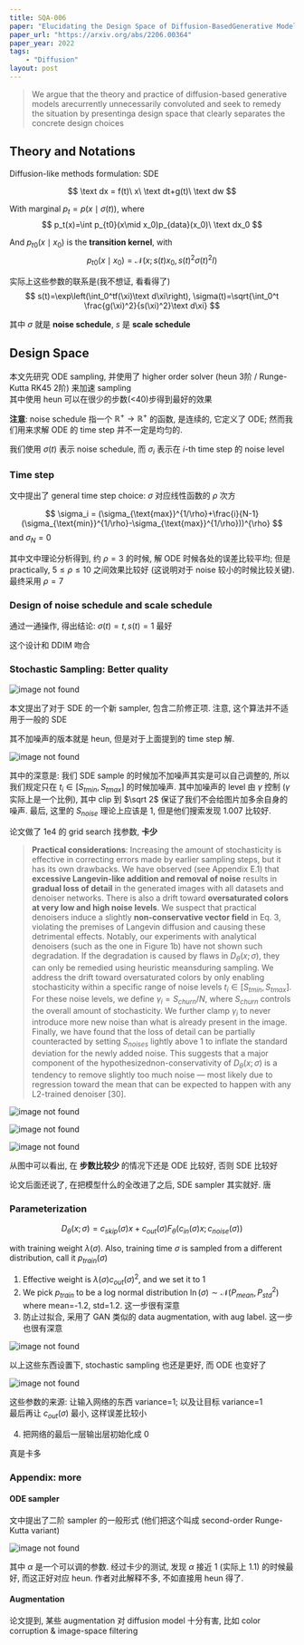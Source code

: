 ```yaml
---
title: SQA-006
paper: "Elucidating the Design Space of Diffusion-BasedGenerative Models"
paper_url: "https://arxiv.org/abs/2206.00364" 
paper_year: 2022
tags: 
    - "Diffusion"
layout: post
---
```


> We argue that the theory and practice of diffusion-based generative models arecurrently unnecessarily convoluted and seek to remedy the situation by presentinga design space that clearly separates the concrete design choices

## Theory and Notations

Diffusion-like methods formulation: SDE

$$
\text dx = f(t)\ x\ \text dt+g(t)\ \text dw
$$

With marginal $p_t=p(x\mid \sigma(t))$, where
$$
p_t(x)=\int p_{t0}(x\mid x_0)p_{data}(x_0)\ \text dx_0
$$

And $p_{t0}(x\mid x_0)$ is the __transition kernel__, with
$$
p_{t0}(x\mid x_0)=\mathcal N(x; s(t)x_0, s(t)^2\sigma(t)^2I)
$$

实际上这些参数的联系是(我不想证, 看看得了)
$$
s(t)=\exp\left(\int_0^tf(\xi)\text d\xi\right), \sigma(t)=\sqrt{\int_0^t \frac{g(\xi)^2}{s(\xi)^2}\text d\xi}
$$

其中 $\sigma$ 就是 __noise schedule__, $s$ 是 __scale schedule__

## Design Space

本文先研究 ODE sampling, 并使用了 higher order solver (heun 3阶 / Runge-Kutta RK45 2阶) 来加速 sampling  
其中使用 heun 可以在很少的步数(<40)步得到最好的效果

__注意__: noise schedule 指一个 $\mathbb{R}^+\rightarrow \mathbb{R}^+$ 的函数, 是连续的, 它定义了 ODE; 然而我们用来求解 ODE 的 time step 并不一定是均匀的. 

我们使用 $\sigma(t)$ 表示 noise schedule, 而 $\sigma_i$ 表示在 $i$-th time step 的 noise level

### Time step

文中提出了 general time step choice: $\sigma$ 对应线性函数的 $\rho$ 次方

$$
\sigma_i = (\sigma_{\text{max}}^{1/\rho}+\frac{i}{N-1}(\sigma_{\text{min}}^{1/\rho}-\sigma_{\text{max}}^{1/\rho}))^{\rho}
$$
and $\sigma_N=0$

其中文中理论分析得到, 约 $\rho=3$ 的时候, 解 ODE 时候各处的误差比较平均; 但是 practically, $5\le\rho\le10$ 之间效果比较好 (这说明对于 noise 较小的时候比较关键). 最终采用 $\rho=7$

### Design of noise schedule and scale schedule

通过一通操作, 得出结论: $\sigma(t)=t, s(t)=1$ 最好

这个设计和 DDIM 吻合

### Stochastic Sampling: Better quality

![image not found](/papers/SQA-006/SDE.png)

本文提出了对于 SDE 的一个新 sampler, 包含二阶修正项. 注意, 这个算法并不适用于一般的 SDE

其不加噪声的版本就是 heun, 但是对于上面提到的 time step 解. 

![image not found](/papers/SQA-006/SDE-sampler.png)

其中的深意是: 我们 SDE sample 的时候加不加噪声其实是可以自己调整的, 所以我们规定只在 $t_i\in[S_{tmin},S_{tmax}]$ 的时候加噪声. 其中加噪声的 level 由 $\gamma$ 控制 ($\gamma$ 实际上是一个比例), 其中 clip 到 $\sqrt 2$ 保证了我们不会给图片加多余自身的噪声. 最后, 这里的 $S_{noise}$ 理论上应该是 1, 但是他们搜索发现 1.007 比较好. 

论文做了 1e4 的 grid search 找参数, __卡少__

> __Practical considerations__: Increasing the amount of stochasticity is effective in correcting errors made by earlier sampling steps, but it has its own drawbacks. We have observed (see Appendix E.1) that __excessive Langevin-like addition and removal of noise__ results in __gradual loss of detail__ in the generated images with all datasets and denoiser networks. There is also a drift toward __oversaturated colors at very low and high noise levels__. We suspect that practical denoisers induce a slightly __non-conservative vector field__ in Eq. 3, violating the premises of Langevin diffusion and causing these detrimental effects. Notably, our experiments with analytical denoisers (such as the one in Figure 1b) have not shown such degradation. If the degradation is caused by flaws in $D_{\theta}(x;\sigma)$, they can only be remedied using heuristic meansduring sampling.  We address the drift toward oversaturated colors by only enabling stochasticity within a specific range of noise levels $t_i\in[S_{tmin},S_{tmax}]$. For these noise levels, we define $\gamma_i=S_{churn}/N$, where $S_{churn}$ controls the overall amount of stochasticity.  We further clamp $\gamma_i$ to never introduce more new noise than what is already present in the image. Finally, we have found that the loss of detail can be partially counteracted by setting $S_{noises}$ lightly above 1 to inflate the standard deviation for the newly added noise.  This suggests that a major component of the hypothesizednon-conservativity of $D_{\theta}(x;\sigma)$ is a tendency to remove slightly too much noise — most likely due to regression toward the mean that can be expected to happen with any L2-trained denoiser [30].

![image not found](/papers/SQA-006/SDE-results.png)

![image not found](/papers/SQA-006/SDE-ablation.png)

![image not found](/papers/SQA-006/grid.png)

从图中可以看出, 在 __步数比较少__ 的情况下还是 ODE 比较好, 否则 SDE 比较好

论文后面还说了, 在把模型什么的全改进了之后, SDE sampler 其实就好. 唐

### Parameterization

$$
D_{\theta}(x;\sigma)=c_{skip}(\sigma)x+c_{out}(\sigma)F_{\theta}(c_{in}(\sigma)x;c_{noise}(\sigma))
$$

with training weight $\lambda(\sigma)$. Also, training time $\sigma$ is sampled from a different distribution, call it $p_{train}(\sigma)$

1. Effective weight is $\lambda(\sigma)c_{out}(\sigma)^2$, and we set it to 1
2. We pick $p_{train}$ to be a log normal distribution $\ln(\sigma)\sim \mathcal N(P_{mean}, P_{std}^2)$  
where mean=-1.2, std=1.2. 这一步很有深意
3. 防止过拟合, 采用了 GAN 类似的 data augmentation, with aug label. 这一步也很有深意

![image not found](/papers/SQA-006/aug.png)

以上这些东西设置下, stochastic sampling 也还是更好, 而 ODE 也变好了

![image not found](/papers/SQA-006/ablations.png)

这些参数的来源: 让输入网络的东西 variance=1; 以及让目标 variance=1  
最后再让 $c_{out}(\sigma)$ 最小, 这样误差比较小

4. 把网络的最后一层输出层初始化成 0

真是卡多

### Appendix: more

#### ODE sampler

文中提出了二阶 sampler 的一般形式 (他们把这个叫成 second-order Runge-Kutta variant)

![image not found](/papers/SQA-006/ODE-general.png.png)

其中 $\alpha$ 是一个可以调的参数. 经过卡少的测试, 发现 $\alpha$ 接近 1 (实际上 1.1) 的时候最好, 而这正好对应 heun. 作者对此解释不多, 不如直接用 heun 得了.

#### Augmentation

论文提到, 某些 augmentation 对 diffusion model 十分有害, 比如 color corruption & image-space filtering

